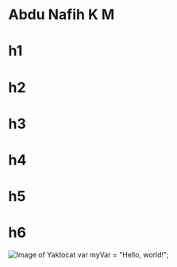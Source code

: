 # Abdu Nafih K M
# h1
# h2
# h3
# h4
# h5
# h6
![Image of Yaktocat](https://octodex.github.com/images/yaktocat.png)
var myVar = "Hello, world!";
